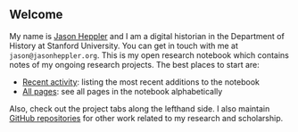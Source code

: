 ## Welcome

My name is [Jason Heppler](http://jasonheppler.org) and I am a digital historian in the Department of History at Stanford University. You can get in touch with me at `jason@jasonheppler.org`. This is my open research notebook which contains notes of my ongoing research projects. The best places to start are:

- [Recent activity](/archive/): listing the most recent additions to the notebook
- [All pages](/archive-alphabetical/): see all pages in the notebook alphabetically

Also, check out the project tabs along the lefthand side. I also maintain [GitHub repositories](http://github.com/hepplerj) for other work related to my research and scholarship.

